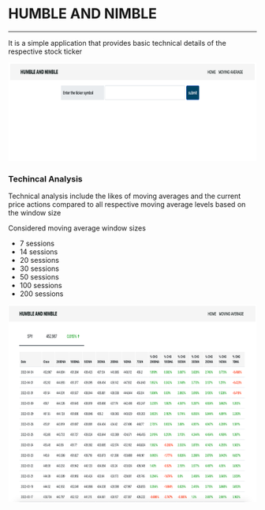 # HUMBLE AND NIMBLE

---

It is a simple application that provides basic technical details of the respective stock ticker

<img src="screenshots/1.png" alt="alt text" title="starting page" height="200"/>

### Techincal Analysis

Technical analysis include the likes of moving averages and the current price actions compared to all respective moving average levels based on the window size

Considered moving average window sizes

* 7 sessions
* 14 sessions
* 20 sessions
* 30 sessions
* 50 sessions
* 100 sessions
* 200 sessions

<img src="screenshots/2.png" alt="alt text" title="moving averages" height="400"/>